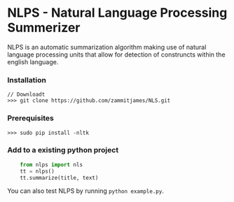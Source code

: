 NLPS - Natural Language Processing Summerizer
=============

NLPS is an automatic summarization algorithm making use of natural language processing units that allow for detection of construncts within the english language.

### Installation
	
	// Downloadt
    >>> git clone https://github.com/zammitjames/NLS.git
 
### Prerequisites

    >>> sudo pip install -nltk

### Add to a existing python project

```python
    from nlps import nls
    tt = nlps()
    tt.summarize(title, text)
```
You can also test NLPS by running `python example.py`.
